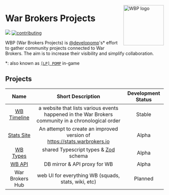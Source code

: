 <img
  align="right"
  width="128"
  height="128"
  alt="WBP logo"
  src="https://raw.githubusercontent.com/War-Brokers/War-Brokers/master/imgs/WBP.avif"
/>

# War Brokers Projects

[![](https://shields.io/badge/discord-chat-5865F2?logo=discord&logoColor=FFFFFF&style=for-the-badge)](https://discord.gg/synPSeuNFK)
[![contributing](https://img.shields.io/badge/contributing-yellow?style=for-the-badge)](https://github.com/War-Brokers/War-Brokers/blob/master/CONTRIBUTING.md)

WBP (War Brokers Projects) is [@developomp][developomp]'s\* effort to gather
community projects connected to War Brokers. The aim is to increase their
visibility and simplify collaboration.

\*: also known as [`[LP] POMP`][lp-pomp] in-game

## Projects

|           Name            |                                         Short Description                                          | Development Status |
| :-----------------------: | :------------------------------------------------------------------------------------------------: | :----------------: |
| [WB Timeline][wbtimeline] | a website that lists various events happened in the War Brokers community in a chronological order |       Stable       |
| [Stats Site][stats-site]  |              An attempt to create an improved version of https://stats.warbrokers.io               |       Alpha        |
|   [WB Types][wb-types]    |                            shared Typescript types & [Zod][zod] schema                             |       Alpha        |
|      [WB API][wbapi]      |                                    DB mirror & API proxy for WB                                    |       Alpha        |
|      War Brokers Hub      |                        web UI for everything WB (squads, stats, wiki, etc)                         |      Planned       |

[developomp]: https://github.com/developomp
[lp-pomp]: https://wbp-stats.web.app/players/5d2ead35d142affb05757778
[wbtimeline]: https://github.com/War-Brokers/War-Brokers/tree/master/apps/wbtimeline
[stats-site]: https://github.com/War-Brokers/War-Brokers/tree/master/apps/stats-site
[wb-types]: https://github.com/War-Brokers/War-Brokers/tree/master/libs/wb-types
[wbapi]: https://github.com/War-Brokers/War-Brokers/tree/master/apps/wbapi
[zod]: https://github.com/colinhacks/zod
